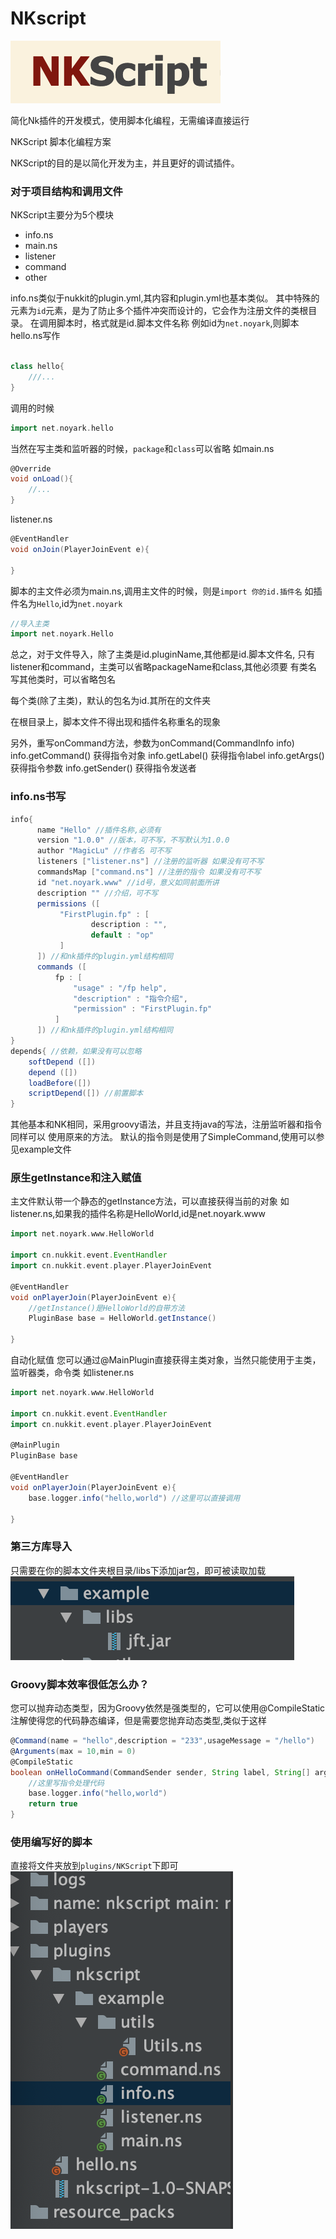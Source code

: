 # NKscript 
![logo](images/logo.png)

简化Nk插件的开发模式，使用脚本化编程，无需编译直接运行

NKScript 脚本化编程方案

NKScript的目的是以简化开发为主，并且更好的调试插件。

### 对于项目结构和调用文件

NKScript主要分为5个模块

- info.ns
- main.ns
- listener
- command
- other

info.ns类似于nukkit的plugin.yml,其内容和plugin.yml也基本类似。
其中特殊的元素为`id`元素，是为了防止多个插件冲突而设计的，它会作为注册文件的类根目录。
在调用脚本时，格式就是id.脚本文件名称
例如id为`net.noyark`,则脚本hello.ns写作
```groovy

class hello{
    ///...
}

```
调用的时候
```groovy
import net.noyark.hello
```
当然在写主类和监听器的时候，`package`和`class`可以省略
如main.ns
```groovy
@Override
void onLoad(){
    //...
}
```
listener.ns
```groovy
@EventHandler
void onJoin(PlayerJoinEvent e){
    
}

```
脚本的主文件必须为main.ns,调用主文件的时候，则是`import 你的id.插件名`
如插件名为`Hello`,id为`net.noyark`
```groovy
//导入主类
import net.noyark.Hello
```

总之，对于文件导入，除了主类是id.pluginName,其他都是id.脚本文件名,
只有listener和command，主类可以省略packageName和class,其他必须要
有类名
写其他类时，可以省略包名

每个类(除了主类)，默认的包名为id.其所在的文件夹

在根目录上，脚本文件不得出现和插件名称重名的现象

另外，重写onCommand方法，参数为onCommand(CommandInfo info)
info.getCommand() 获得指令对象
info.getLabel() 获得指令label
info.getArgs() 获得指令参数
info.getSender() 获得指令发送者

### info.ns书写
```groovy
info{
      name "Hello" //插件名称,必须有
      version "1.0.0" //版本，可不写，不写默认为1.0.0
      author "MagicLu" //作者名 可不写
      listeners ["listener.ns"] //注册的监听器 如果没有可不写
      commandsMap ["command.ns"] //注册的指令 如果没有可不写
      id "net.noyark.www" //id号，意义如同前面所讲 
      description "" //介绍，可不写
      permissions ([
           "FirstPlugin.fp" : [
                  description : "",
                  default : "op"
           ]
      ]) //和nk插件的plugin.yml结构相同
      commands ([
          fp : [
              "usage" : "/fp help",
              "description" : "指令介绍",
              "permission" : "FirstPlugin.fp"
          ]
      ]) //和nk插件的plugin.yml结构相同
}
depends{ //依赖，如果没有可以忽略
    softDepend ([])
    depend ([])
    loadBefore([])
    scriptDepend([]) //前置脚本
}

```

其他基本和NK相同，采用groovy语法，并且支持java的写法，注册监听器和指令同样可以
使用原来的方法。
默认的指令则是使用了SimpleCommand,使用可以参见example文件

### 原生getInstance和注入赋值
主文件默认带一个静态的getInstance方法，可以直接获得当前的对象
如listener.ns,如果我的插件名称是HelloWorld,id是net.noyark.www
```groovy
import net.noyark.www.HelloWorld

import cn.nukkit.event.EventHandler
import cn.nukkit.event.player.PlayerJoinEvent

@EventHandler
void onPlayerJoin(PlayerJoinEvent e){
    //getInstance()是HelloWorld的自带方法
    PluginBase base = HelloWorld.getInstance()
    
}

```
自动化赋值
您可以通过@MainPlugin直接获得主类对象，当然只能使用于主类，监听器类，命令类
如listener.ns
```groovy
import net.noyark.www.HelloWorld

import cn.nukkit.event.EventHandler
import cn.nukkit.event.player.PlayerJoinEvent

@MainPlugin
PluginBase base

@EventHandler
void onPlayerJoin(PlayerJoinEvent e){
    base.logger.info("hello,world") //这里可以直接调用
    
}
```

### 第三方库导入
只需要在你的脚本文件夹根目录/libs下添加jar包，即可被读取加载
![libs](images/libs.png)

### Groovy脚本效率很低怎么办？
您可以抛弃动态类型，因为Groovy依然是强类型的，它可以使用@CompileStatic注解使得您的代码静态编译，但是需要您抛弃动态类型,类似于这样
```groovy
@Command(name = "hello",description = "233",usageMessage = "/hello")
@Arguments(max = 10,min = 0)
@CompileStatic
boolean onHelloCommand(CommandSender sender, String label, String[] args){
    //这里写指令处理代码
    base.logger.info("hello,world")
    return true
}
```
### 使用编写好的脚本
直接将文件夹放到`plugins/NKScript`下即可
![use](images/use.png)
